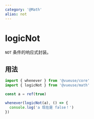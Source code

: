 ```yaml
---
category: '@Math'
alias: not
---
```


# logicNot

`NOT` 条件的响应式封装。

## 用法

```ts
import { whenever } from '@vueuse/core'
import { logicNot } from '@vueuse/math'

const a = ref(true)

whenever(logicNot(a), () => {
  console.log('a 现在是 false！')
})
```
